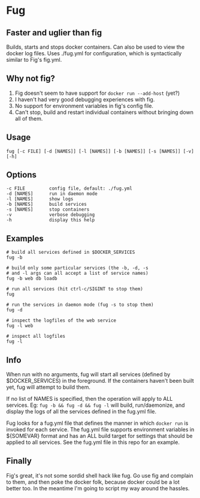 Fug
===

Faster and uglier than fig
--------------------------

Builds, starts and stops docker containers. Can also be used to view the docker log
files. Uses ./fug.yml for configuration, which is syntactically similar to Fig's fig.yml.


Why not fig?
------------

1. Fig doesn't seem to have support for `docker run --add-host` (yet?)
2. I haven't had very good debugging experiences with fig.
3. No support for environment variables in fig's config file.
4. Can't stop, build and restart individual containers without bringing down all of them.


Usage
-----

    fug [-c FILE] [-d [NAMES]] [-l [NAMES]] [-b [NAMES]] [-s [NAMES]] [-v] [-h]

Options
-------

    -c FILE         config file, default: ./fug.yml
    -d [NAMES]      run in daemon mode
    -l [NAMES]      show logs
    -b [NAMES]      build services
    -s [NAMES]      stop containers
    -v              verbose debugging
    -h              display this help

Examples
--------

    # build all services defined in $DOCKER_SERVICES
    fug -b

    # build only some particular services (the -b, -d, -s
    # and -l args can all accept a list of service names)
    fug -b web db loadb

    # run all services (hit ctrl-c/SIGINT to stop them)
    fug

    # run the services in daemon mode (fug -s to stop them)
    fug -d

    # inspect the logfiles of the web service
    fug -l web

    # inspect all logfiles
    fug -l


Info
----

When run with no arguments, fug will start all services (defined by $DOCKER_SERVICES)
in the foreground. If the containers haven't been built yet, fug will attempt to build
them.

If no list of NAMES is specified, then the operation will apply to ALL services. Eg:
`fug -b && fug -d && fug -l` will build, run/daemonize, and display the logs of all
the services defined in the fug.yml file.

Fug looks for a fug.yml file that defines the manner in which `docker run` is invoked for
each service. The fug.yml file supports environment variables in ${SOMEVAR} format and
has an ALL build target for settings that should be applied to all services. See the 
fug.yml file in this repo for an example.


Finally
-------

Fig's great, it's not some sordid shell hack like fug. Go use fig and complain to them,
and then poke the docker folk, because docker could be a lot better too. In the meantime
I'm going to script my way around the hassles.


